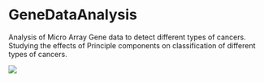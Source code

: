# GeneDataAnalysis

Analysis of Micro Array Gene data to detect different types of cancers. Studying the effects of Principle components on classification of different types of cancers. 

![](images/heat1.png)
